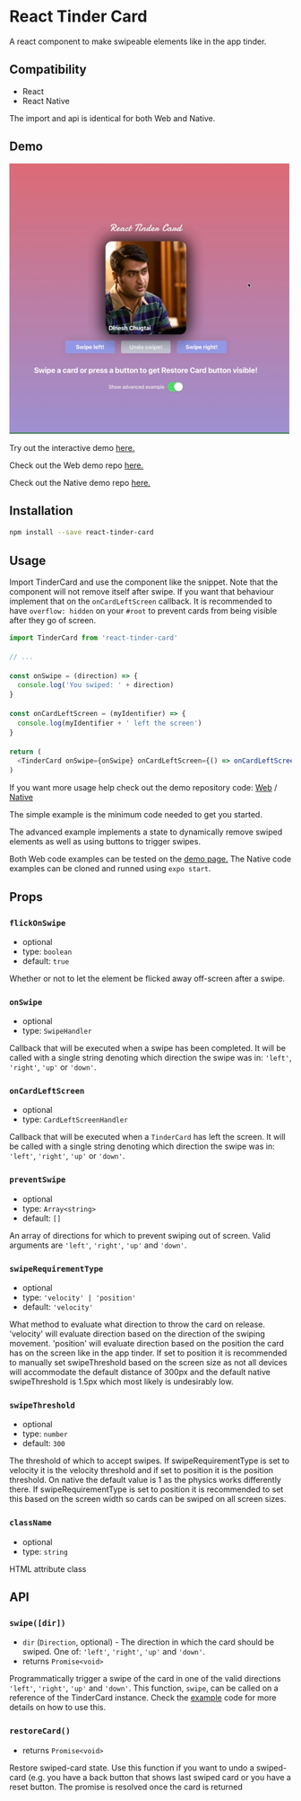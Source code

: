 # React Tinder Card

A react component to make swipeable elements like in the app tinder.

## Compatibility
- React
- React Native

The import and api is identical for both Web and Native.

## Demo
![](demo.gif)

Try out the interactive demo <a href="https://3djakob.github.io/react-tinder-card-demo/">here.</a>

Check out the Web demo repo <a href="https://github.com/3DJakob/react-tinder-card-demo">here.</a>

Check out the Native demo repo <a href="https://github.com/3DJakob/react-native-tinder-card-demo">here.</a>

## Installation

```sh
npm install --save react-tinder-card
```

## Usage

Import TinderCard and use the component like the snippet. Note that the component will not remove itself after swipe. If you want that behaviour implement that on the `onCardLeftScreen` callback. It is recommended to have `overflow: hidden` on your `#root` to prevent cards from being visible after they go of screen.

```js
import TinderCard from 'react-tinder-card'

// ...

const onSwipe = (direction) => {
  console.log('You swiped: ' + direction)
}

const onCardLeftScreen = (myIdentifier) => {
  console.log(myIdentifier + ' left the screen')
}

return (
  <TinderCard onSwipe={onSwipe} onCardLeftScreen={() => onCardLeftScreen('fooBar')} preventSwipe={['right', 'left']}>Hello, World!</TinderCard>
)
```

If you want more usage help check out the demo repository code: [Web](https://github.com/3DJakob/react-tinder-card-demo/tree/master/src/examples) / [Native](https://github.com/3DJakob/react-native-tinder-card-demo/tree/master/src/examples)

The simple example is the minimum code needed to get you started.

The advanced example implements a state to dynamically remove swiped elements as well as using buttons to trigger swipes.

Both Web code examples can be tested on the [demo page.](https://3djakob.github.io/react-tinder-card-demo/) The Native code examples can be cloned and runned using `expo start`.

## Props

### `flickOnSwipe`

- optional
- type: `boolean`
- default: `true`

Whether or not to let the element be flicked away off-screen after a swipe.

### `onSwipe`

- optional
- type: `SwipeHandler`

Callback that will be executed when a swipe has been completed. It will be called with a single string denoting which direction the swipe was in: `'left'`, `'right'`, `'up'` or `'down'`.

### `onCardLeftScreen`

- optional
- type: `CardLeftScreenHandler`

Callback that will be executed when a `TinderCard` has left the screen. It will be called with a single string denoting which direction the swipe was in: `'left'`, `'right'`, `'up'` or `'down'`.

### `preventSwipe`

- optional
- type: `Array<string>`
- default: `[]`

An array of directions for which to prevent swiping out of screen. Valid arguments are `'left'`, `'right'`, `'up'` and `'down'`.

### `swipeRequirementType`

- optional
- type: `'velocity' | 'position'`
- default: `'velocity'`

What method to evaluate what direction to throw the card on release. 'velocity' will evaluate direction based on the direction of the swiping movement. 'position' will evaluate direction based on the position the card has on the screen like in the app tinder.
If set to position it is recommended to manually set swipeThreshold based on the screen size as not all devices will accommodate the default distance of 300px and the default native swipeThreshold is 1.5px which most likely is undesirably low.

### `swipeThreshold`

- optional
- type: `number`
- default: `300`

The threshold of which to accept swipes. If swipeRequirementType is set to velocity it is the velocity threshold and if set to position it is the position threshold.
On native the default value is 1 as the physics works differently there.
If swipeRequirementType is set to position it is recommended to set this based on the screen width so cards can be swiped on all screen sizes.

### `className`

- optional
- type: `string`

HTML attribute class

## API

### `swipe([dir])`

- `dir` (`Direction`, optional) - The direction in which the card should be swiped. One of: `'left'`, `'right'`, `'up'` and `'down'`.
- returns `Promise<void>`

Programmatically trigger a swipe of the card in one of the valid directions `'left'`, `'right'`, `'up'` and `'down'`. This function, `swipe`, can be called on a reference of the TinderCard instance. Check the [example](https://github.com/3DJakob/react-tinder-card-demo/blob/master/src/examples/Advanced.js) code for more details on how to use this.

### `restoreCard()`

- returns `Promise<void>`

Restore swiped-card state. Use this function if you want to undo a swiped-card (e.g. you have a back button that shows last swiped card or you have a reset button. The promise is resolved once the card is returned
